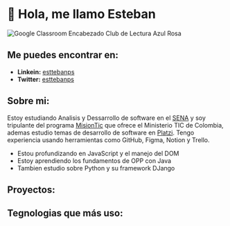 # **👋 Hola, me llamo Esteban**

![Google Classroom Encabezado Club de Lectura Azul   Rosa ](https://user-images.githubusercontent.com/86686071/182452453-a8a0565e-cf06-4c8e-a0d1-de74801766c6.png)

## Me puedes encontrar en:
- **Linkein:** [esttebanps](http://www.linkedin.com/in/esttebanps "esttebanps") 
- **Twitter:** [esttebanps](https://twitter.com/esttebanps "esttebanps")

## Sobre mi:
Estoy estudiando Analisis y Dessarrollo de software en el [SENA](http://oferta.senasofiaplus.edu.co/sofia-oferta/ "SENA") y soy tripulante del programa [MisionTic](https://www.misiontic2022.gov.co/portal/ "MisionTic") que ofrece el Ministerio TIC de Colombia, ademas estudio temas de desarrollo de software en [Platzi](http://platzi.com "Platzi"). Tengo experiencia usando herramientas como GitHub, Figma, Notion y Trello.

- Estou profundizando en JavaScript y el manejo del DOM
- Estoy aprendiendo los fundamentos de OPP con Java
- Tambien estudio sobre Python y su framework DJango

## Proyectos:


## Tegnologias que más uso:



<!---
esttebanps/esttebanps is a ✨ special ✨ repository because its `README.md` (this file) appears on your GitHub profile.
You can click the Preview link to take a look at your changes.
--->
